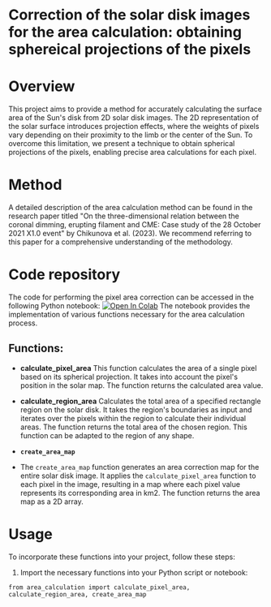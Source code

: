 # Correction of the solar disk images for the area calculation: obtaining sphereical projections of the pixels

# Overview

This project aims to provide a method for accurately calculating the surface area of the Sun's disk from 2D solar disk images. The 2D representation of the solar surface introduces projection effects, where the weights of pixels vary depending on their proximity to the limb or the center of the Sun. To overcome this limitation, we present a technique to obtain spherical projections of the pixels, enabling precise area calculations for each pixel.

# Method

A detailed description of the area calculation method can be found in the research paper titled "On the three-dimensional relation between the coronal dimming,
erupting filament and CME: Case study of the 28 October 2021 X1.0 event" by Chikunova et al. (2023). We recommend referring to this paper for a comprehensive understanding of the methodology.

# Code repository
The code for performing the pixel area correction can be accessed in the following Python notebook:
 [![Open In Colab](https://colab.research.google.com/assets/colab-badge.svg)](https://colab.research.google.com/github/Chigaga/area_calculation/blob/main/area_calculation.ipynb)
The notebook provides the implementation of various functions necessary for the area calculation process.

## Functions:
- **calculate_pixel_area**
This function calculates the area of a single pixel based on its spherical projection. It takes into account the pixel's position in the solar map.  The function returns the calculated area value.

- **calculate_region_area**
Calculates the total area of a specified rectangle region on the solar disk. It takes the region's boundaries as input and iterates over the pixels within the region to calculate their individual areas. The function returns the total area of the chosen region. This function can be adapted to the region of any shape.

- **`create_area_map`**
- The `create_area_map` function generates an area correction map for the entire solar disk image. It applies the `calculate_pixel_area` function to each pixel in the image, resulting in a map where each pixel value represents its corresponding area in km2. The function returns the area map as a 2D array.

# Usage

To incorporate these functions into your project, follow these steps:
1. Import the necessary functions into your Python script or notebook:
```
from area_calculation import calculate_pixel_area, calculate_region_area, create_area_map
```
